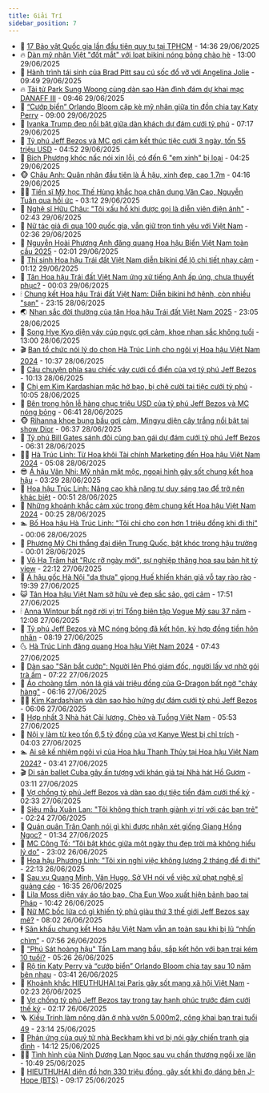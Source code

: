 ```yaml
---
title: Giải Trí
sidebar_position: 7
---
```


<!-- dantri-giai-tri:START -->
- 🤩 [17 Bảo vật Quốc gia lần đầu tiên quy tụ tại TPHCM](https://dantri.com.vn/giai-tri/17-bao-vat-quoc-gia-lan-dau-tien-quy-tu-tai-tphcm-20250629140213011.htm) - 14:36 29/06/2025
- 🔥 [Dàn mỹ nhân Việt &quot;đốt mắt&quot; với loạt bikini nóng bỏng chào hè](https://dantri.com.vn/giai-tri/dan-my-nhan-viet-dot-mat-voi-loat-bikini-nong-bong-chao-he-20250626181731857.htm) - 13:00 29/06/2025
- 🚀 [Hành trình tái sinh của Brad Pitt sau cú sốc đổ vỡ với Angelina Jolie](https://dantri.com.vn/giai-tri/hanh-trinh-tai-sinh-cua-brad-pitt-sau-cu-soc-do-vo-voi-angelina-jolie-20250628083815427.htm) - 09:49 29/06/2025
- 🔥 [Tài tử Park Sung Woong cùng dàn sao Hàn đình đám dự khai mạc DANAFF III](https://dantri.com.vn/giai-tri/tai-tu-park-sung-woong-cung-dan-sao-han-dinh-dam-du-khai-mac-danaff-iii-20250629155042234.htm) - 09:46 29/06/2025
- 🌈 [“Cướp biển” Orlando Bloom cặp kè mỹ nhân giữa tin đồn chia tay Katy Perry](https://dantri.com.vn/giai-tri/cuop-bien-orlando-bloom-cap-ke-my-nhan-giua-tin-don-chia-tay-katy-perry-20250629131139884.htm) - 09:00 29/06/2025
- 📝 [Ivanka Trump đẹp nổi bật giữa dàn khách dự đám cưới tỷ phú](https://dantri.com.vn/giai-tri/ivanka-trump-dep-noi-bat-giua-dan-khach-du-dam-cuoi-ty-phu-20250629113936802.htm) - 07:17 29/06/2025
- 💪 [Tỷ phú Jeff Bezos và MC gợi cảm kết thúc tiệc cưới 3 ngày, tốn 55 triệu USD](https://dantri.com.vn/giai-tri/ty-phu-jeff-bezos-va-mc-goi-cam-ket-thuc-tiec-cuoi-3-ngay-ton-55-trieu-usd-20250629110118917.htm) - 04:52 29/06/2025
- 🤡 [Bích Phương khóc nấc nói xin lỗi, có đến 6 &quot;em xinh&quot; bị loại](https://dantri.com.vn/giai-tri/bich-phuong-khoc-nac-noi-xin-loi-co-den-6-em-xinh-bi-loai-20250629110501856.htm) - 04:25 29/06/2025
- 🐵 [Châu Anh: Quân nhân đầu tiên là Á hậu, xinh đẹp, cao 1,7m](https://dantri.com.vn/giai-tri/chau-anh-quan-nhan-dau-tien-la-a-hau-xinh-dep-cao-17m-20250628145442604.htm) - 04:16 29/06/2025
- 🧑‍🏫 [Tiến sĩ Mỹ học Thế Hùng khắc hoạ chân dung Văn Cao, Nguyễn Tuân qua hồi ức](https://dantri.com.vn/giai-tri/tien-si-my-hoc-the-hung-khac-hoa-chan-dung-van-cao-nguyen-tuan-qua-hoi-uc-20250628185532776.htm) - 03:12 29/06/2025
- 💂 [Nghệ sĩ Hữu Châu: &quot;Tôi xấu hổ khi được gọi là diễn viên điện ảnh&quot;](https://dantri.com.vn/giai-tri/nghe-si-huu-chau-toi-xau-ho-khi-duoc-goi-la-dien-vien-dien-anh-20250628102011194.htm) - 02:43 29/06/2025
- 🤠 [Nữ tác giả đi qua 100 quốc gia, vẫn giữ trọn tình yêu với Việt Nam](https://dantri.com.vn/giai-tri/nu-tac-gia-di-qua-100-quoc-gia-van-giu-tron-tinh-yeu-voi-viet-nam-20250629092320877.htm) - 02:36 29/06/2025
- 🫶 [Nguyễn Hoài Phương Anh đăng quang Hoa hậu Biển Việt Nam toàn cầu 2025](https://dantri.com.vn/giai-tri/nguyen-hoai-phuong-anh-dang-quang-hoa-hau-bien-viet-nam-toan-cau-2025-20250629083811651.htm) - 02:01 29/06/2025
- 🦏 [Thí sinh Hoa hậu Trái đất Việt Nam diễn bikini để lộ chi tiết nhạy cảm](https://dantri.com.vn/giai-tri/thi-sinh-hoa-hau-trai-dat-viet-nam-dien-bikini-de-lo-chi-tiet-nhay-cam-20250621191517336.htm) - 01:12 29/06/2025
- 🧰 [Tân Hoa hậu Trái đất Việt Nam ứng xử tiếng Anh ấp úng, chưa thuyết phục?](https://dantri.com.vn/giai-tri/tan-hoa-hau-trai-dat-viet-nam-ung-xu-tieng-anh-ap-ung-chua-thuyet-phuc-20250628220300888.htm) - 00:03 29/06/2025
- 🕯 [Chung kết Hoa hậu Trái đất Việt Nam: Diễn bikini hớ hênh, còn nhiều &quot;sạn&quot;](https://dantri.com.vn/giai-tri/chung-ket-hoa-hau-trai-dat-viet-nam-dien-bikini-ho-henh-con-nhieu-san-20250629002008564.htm) - 23:15 28/06/2025
- 🌏 [Nhan sắc đời thường của tân Hoa hậu Trái đất Việt Nam 2025](https://dantri.com.vn/giai-tri/nhan-sac-doi-thuong-cua-tan-hoa-hau-trai-dat-viet-nam-2025-20250629013454328.htm) - 23:05 28/06/2025
- 🌈 [Song Hye Kyo diện váy cúp ngực gợi cảm, khoe nhan sắc không tuổi](https://dantri.com.vn/giai-tri/song-hye-kyo-dien-vay-cup-nguc-goi-cam-khoe-nhan-sac-khong-tuoi-20250628144108342.htm) - 13:00 28/06/2025
- 🎬 [Ban tổ chức nói lý do chọn Hà Trúc Linh cho ngôi vị Hoa hậu Việt Nam 2024](https://dantri.com.vn/giai-tri/ban-to-chuc-noi-ly-do-chon-ha-truc-linh-cho-ngoi-vi-hoa-hau-viet-nam-2024-20250628173059551.htm) - 10:37 28/06/2025
- 👀 [Câu chuyện phía sau chiếc váy cưới cổ điển của vợ tỷ phú Jeff Bezos](https://dantri.com.vn/giai-tri/cau-chuyen-phia-sau-chiec-vay-cuoi-co-dien-cua-vo-ty-phu-jeff-bezos-20250628155016313.htm) - 10:13 28/06/2025
- 🧰 [Chị em Kim Kardashian mặc hở bạo, bị chê cười tại tiệc cưới tỷ phú](https://dantri.com.vn/giai-tri/chi-em-kim-kardashian-mac-ho-bao-bi-che-cuoi-tai-tiec-cuoi-ty-phu-20250628151521401.htm) - 10:05 28/06/2025
- 🧰 [Bên trong hôn lễ hàng chục triệu USD của tỷ phú Jeff Bezos và MC nóng bỏng](https://dantri.com.vn/giai-tri/ben-trong-hon-le-hang-chuc-trieu-usd-cua-ty-phu-jeff-bezos-va-mc-nong-bong-20250628124312907.htm) - 06:41 28/06/2025
- 🐵 [Rihanna khoe bụng bầu gợi cảm, Mingyu diện cây trắng nổi bật tại show Dior](https://dantri.com.vn/giai-tri/rihanna-khoe-bung-bau-goi-cam-mingyu-dien-cay-trang-noi-bat-tai-show-dior-20250628123446994.htm) - 06:37 28/06/2025
- 🐘 [Tỷ phú Bill Gates sánh đôi cùng bạn gái dự đám cưới tỷ phú Jeff Bezos](https://dantri.com.vn/giai-tri/ty-phu-bill-gates-sanh-doi-cung-ban-gai-du-dam-cuoi-ty-phu-jeff-bezos-20250628132655204.htm) - 06:31 28/06/2025
- 🧑‍💻 [Hà Trúc Linh: Từ Hoa khôi Tài chính Marketing đến Hoa hậu Việt Nam 2024](https://dantri.com.vn/giai-tri/ha-truc-linh-tu-hoa-khoi-tai-chinh-marketing-den-hoa-hau-viet-nam-2024-20250628113306516.htm) - 05:08 28/06/2025
- 😎 [Á hậu Vân Nhi: Mỹ nhân mặt mộc, ngoại hình gây sốt chung kết hoa hậu](https://dantri.com.vn/giai-tri/a-hau-van-nhi-my-nhan-mat-moc-ngoai-hinh-gay-sot-chung-ket-hoa-hau-20250628081318796.htm) - 03:29 28/06/2025
- 🧰 [Hoa hậu Trúc Linh: Nâng cao khả năng tư duy sáng tạo để trở nên khác biệt](https://dantri.com.vn/giai-tri/hoa-hau-truc-linh-nang-cao-kha-nang-tu-duy-sang-tao-de-tro-nen-khac-biet-20250628021820963.htm) - 00:51 28/06/2025
- 🧰 [Những khoảnh khắc cảm xúc trong đêm chung kết Hoa hậu Việt Nam 2024](https://dantri.com.vn/giai-tri/nhung-khoanh-khac-cam-xuc-trong-dem-chung-ket-hoa-hau-viet-nam-2024-20250628051241078.htm) - 00:25 28/06/2025
- 🏊 [Bố Hoa hậu Hà Trúc Linh: &quot;Tôi chỉ cho con hơn 1 triệu đồng khi đi thi&quot;](https://dantri.com.vn/giai-tri/bo-hoa-hau-ha-truc-linh-toi-chi-cho-con-hon-1-trieu-dong-khi-di-thi-20250628050359704.htm) - 00:06 28/06/2025
- 🌋 [Phương Mỹ Chi thắng đại diện Trung Quốc, bật khóc trong hậu trường](https://dantri.com.vn/giai-tri/phuong-my-chi-thang-dai-dien-trung-quoc-bat-khoc-trong-hau-truong-20250628035124684.htm) - 00:01 28/06/2025
- 🔭 [Võ Hạ Trâm hát &quot;Rực rỡ ngày mới&quot;, sự nghiệp thăng hoa sau bản hit tỷ view](https://dantri.com.vn/giai-tri/vo-ha-tram-hat-ruc-ro-ngay-moi-su-nghiep-thang-hoa-sau-ban-hit-ty-view-20250622125800420.htm) - 22:12 27/06/2025
- 📝 [Á hậu gốc Hà Nội &quot;dạ thưa&quot; giọng Huế khiến khán giả vỗ tay rào rào](https://dantri.com.vn/giai-tri/a-hau-goc-ha-noi-da-thua-giong-hue-khien-khan-gia-vo-tay-rao-rao-20250628002053370.htm) - 19:39 27/06/2025
- 😺 [Tân Hoa hậu Việt Nam sở hữu vẻ đẹp sắc sảo, gợi cảm](https://dantri.com.vn/giai-tri/tan-hoa-hau-viet-nam-so-huu-ve-dep-sac-sao-goi-cam-20250628000909277.htm) - 17:51 27/06/2025
- 🕯 [Anna Wintour bất ngờ rời vị trí Tổng biên tập Vogue Mỹ sau 37 năm](https://dantri.com.vn/giai-tri/anna-wintour-bat-ngo-roi-vi-tri-tong-bien-tap-vogue-my-sau-37-nam-20250627152336977.htm) - 12:08 27/06/2025
- 🦄 [Tỷ phú Jeff Bezos và MC nóng bỏng đã kết hôn, ký hợp đồng tiền hôn nhân](https://dantri.com.vn/giai-tri/ty-phu-jeff-bezos-va-mc-nong-bong-da-ket-hon-ky-hop-dong-tien-hon-nhan-20250627140647528.htm) - 08:19 27/06/2025
- 🌜 [Hà Trúc Linh đăng quang Hoa hậu Việt Nam 2024](https://dantri.com.vn/giai-tri/ha-truc-linh-dang-quang-hoa-hau-viet-nam-2024-20250627142040528.htm) - 07:43 27/06/2025
- 👹 [Dàn sao &quot;Săn bắt cướp&quot;: Người lên Phó giám đốc, người lấy vợ nhờ gói trà ấm](https://dantri.com.vn/giai-tri/dan-sao-san-bat-cuop-nguoi-len-pho-giam-doc-nguoi-lay-vo-nho-goi-tra-am-20250625013705933.htm) - 07:22 27/06/2025
- 🚀 [Áo choàng tắm, nón lá giá vài triệu đồng của G-Dragon bất ngờ &quot;cháy hàng&quot;](https://dantri.com.vn/giai-tri/ao-choang-tam-non-la-gia-vai-trieu-dong-cua-g-dragon-bat-ngo-chay-hang-20250627103110354.htm) - 06:16 27/06/2025
- 🧑‍💻 [Kim Kardashian và dàn sao hào hứng dự đám cưới tỷ phú Jeff Bezos](https://dantri.com.vn/giai-tri/kim-kardashian-va-dan-sao-hao-hung-du-dam-cuoi-ty-phu-jeff-bezos-20250627123113575.htm) - 06:06 27/06/2025
- 🦩 [Hợp nhất 3 Nhà hát Cải lương, Chèo và Tuồng Việt Nam](https://dantri.com.vn/giai-tri/hop-nhat-3-nha-hat-cai-luong-cheo-va-tuong-viet-nam-20250627115210807.htm) - 05:53 27/06/2025
- 💫 [Nội y làm từ kẹo tốn 6,5 tỷ đồng của vợ Kanye West bị chỉ trích](https://dantri.com.vn/giai-tri/noi-y-lam-tu-keo-ton-65-ty-dong-cua-vo-kanye-west-bi-chi-trich-20250627104725370.htm) - 04:03 27/06/2025
- 🏊 [Ai sẽ kế nhiệm ngôi vị của Hoa hậu Thanh Thủy tại Hoa hậu Việt Nam 2024?](https://dantri.com.vn/giai-tri/ai-se-ke-nhiem-ngoi-vi-cua-hoa-hau-thanh-thuy-tai-hoa-hau-viet-nam-2024-20250626120511053.htm) - 03:41 27/06/2025
- 🎬 [Di sản ballet Cuba gây ấn tượng với khán giả tại Nhà hát Hồ Gươm](https://dantri.com.vn/giai-tri/di-san-ballet-cuba-gay-an-tuong-voi-khan-gia-tai-nha-hat-ho-guom-20250627093331089.htm) - 03:11 27/06/2025
- 💃 [Vợ chồng tỷ phú Jeff Bezos và dàn sao dự tiệc tiền đám cưới thế kỷ](https://dantri.com.vn/giai-tri/vo-chong-ty-phu-jeff-bezos-va-dan-sao-du-tiec-tien-dam-cuoi-the-ky-20250627085817244.htm) - 02:33 27/06/2025
- 🌊 [Siêu mẫu Xuân Lan: &quot;Tôi không thích tranh giành vị trí với các bạn trẻ&quot;](https://dantri.com.vn/giai-tri/sieu-mau-xuan-lan-toi-khong-thich-tranh-gianh-vi-tri-voi-cac-ban-tre-20250627072314011.htm) - 02:24 27/06/2025
- 🧰 [Quán quân Trân Oanh nói gì khi được nhận xét giống Giang Hồng Ngọc?](https://dantri.com.vn/giai-tri/quan-quan-tran-oanh-noi-gi-khi-duoc-nhan-xet-giong-giang-hong-ngoc-20250626150513674.htm) - 01:34 27/06/2025
- 🦣 [MC Công Tố: “Tôi bật khóc giữa một ngày thu đẹp trời mà không hiểu lý do”](https://dantri.com.vn/giai-tri/mc-cong-to-toi-bat-khoc-giua-mot-ngay-thu-dep-troi-ma-khong-hieu-ly-do-20250626101317222.htm) - 23:02 26/06/2025
- 🥷 [Hoa hậu Phương Linh: &quot;Tôi xin nghỉ việc không lương 2 tháng để đi thi&quot;](https://dantri.com.vn/giai-tri/hoa-hau-phuong-linh-toi-xin-nghi-viec-khong-luong-2-thang-de-di-thi-20250626190525992.htm) - 22:13 26/06/2025
- 🦏 [Sau vụ Quang Minh, Vân Hugo, Sở VH nói về việc xử phạt nghệ sĩ quảng cáo](https://dantri.com.vn/giai-tri/sau-vu-quang-minh-van-hugo-so-vh-noi-ve-viec-xu-phat-nghe-si-quang-cao-20250626143826831.htm) - 16:35 26/06/2025
- 🫶 [Lila Moss diện váy áo táo bạo, Cha Eun Woo xuất hiện bảnh bao tại Pháp](https://dantri.com.vn/giai-tri/lila-moss-dien-vay-ao-tao-bao-cha-eun-woo-xuat-hien-banh-bao-tai-phap-20250626123858662.htm) - 10:42 26/06/2025
- 💼 [Nữ MC bốc lửa có gì khiến tỷ phủ giàu thứ 3 thế giới Jeff Bezos say mê?](https://dantri.com.vn/giai-tri/nu-mc-boc-lua-co-gi-khien-ty-phu-giau-thu-3-the-gioi-jeff-bezos-say-me-20250626125904386.htm) - 08:02 26/06/2025
- 🕴 [Sân khấu chung kết Hoa hậu Việt Nam vẫn an toàn sau khi bị lũ “nhấn chìm”](https://dantri.com.vn/giai-tri/san-khau-chung-ket-hoa-hau-viet-nam-van-an-toan-sau-khi-bi-lu-nhan-chim-20250626111646698.htm) - 07:56 26/06/2025
- 🐲 [&quot;Phú Sát hoàng hậu&quot; Tần Lam mang bầu, sắp kết hôn với bạn trai kém 10 tuổi?](https://dantri.com.vn/giai-tri/phu-sat-hoang-hau-tan-lam-mang-bau-sap-ket-hon-voi-ban-trai-kem-10-tuoi-20250626091547145.htm) - 05:26 26/06/2025
- 🐘 [Rộ tin Katy Perry và “cướp biển” Orlando Bloom chia tay sau 10 năm bên nhau](https://dantri.com.vn/giai-tri/ro-tin-katy-perry-va-cuop-bien-orlando-bloom-chia-tay-sau-10-nam-ben-nhau-20250626101305048.htm) - 03:41 26/06/2025
- 🤭 [Khoảnh khắc HIEUTHUHAI tại Paris gây sốt mạng xã hội Việt Nam](https://dantri.com.vn/giai-tri/khoanh-khac-hieuthuhai-tai-paris-gay-sot-mang-xa-hoi-viet-nam-20250626085207786.htm) - 02:23 26/06/2025
- 💯 [Vợ chồng tỷ phú Jeff Bezos tay trong tay hạnh phúc trước đám cưới thế kỷ](https://dantri.com.vn/giai-tri/vo-chong-ty-phu-jeff-bezos-tay-trong-tay-hanh-phuc-truoc-dam-cuoi-the-ky-20250626082940042.htm) - 02:17 26/06/2025
- 🪜 [Kiều Trinh làm nông dân ở nhà vườn 5.000m2, công khai bạn trai tuổi 49](https://dantri.com.vn/giai-tri/kieu-trinh-lam-nong-dan-o-nha-vuon-5000m2-cong-khai-ban-trai-tuoi-49-20250625002747191.htm) - 23:14 25/06/2025
- 👹 [Phản ứng của quý tử nhà Beckham khi vợ bị nói gây chiến tranh gia đình](https://dantri.com.vn/giai-tri/phan-ung-cua-quy-tu-nha-beckham-khi-vo-bi-noi-gay-chien-tranh-gia-dinh-20250625112247010.htm) - 14:12 25/06/2025
- 🧑‍🏫 [Tình hình của Ninh Dương Lan Ngọc sau vụ chấn thương ngồi xe lăn](https://dantri.com.vn/giai-tri/tinh-hinh-cua-ninh-duong-lan-ngoc-sau-vu-chan-thuong-ngoi-xe-lan-20250625124210541.htm) - 10:49 25/06/2025
- 🐘 [HIEUTHUHAI diện đồ hơn 330 triệu đồng, gây sốt khi đọ dáng bên J-Hope &lpar;BTS&rpar;](https://dantri.com.vn/giai-tri/hieuthuhai-dien-do-hon-330-trieu-dong-gay-sot-khi-do-dang-ben-j-hope-bts-20250625135810397.htm) - 09:17 25/06/2025<!-- dantri-giai-tri:END -->
